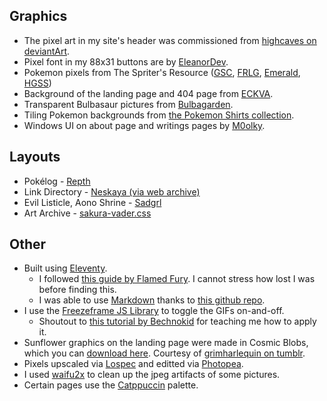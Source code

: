 ## Graphics
* The pixel art in my site's header was commissioned from [highcaves on deviantArt](https://www.deviantart.com/highcaves).
* Pixel font in my 88x31 buttons are by [EleanorDev](https://www.strawberrypunch.com/).
* Pokemon pixels from The Spriter's Resource \([GSC](https://www.spriters-resource.com/game_boy_gbc/pokemoncrystal/), [FRLG](https://www.spriters-resource.com/game_boy_advance/pokemonfireredleafgreen/), [Emerald](https://www.spriters-resource.com/game_boy_advance/pokemonemerald/), [HGSS](https://www.spriters-resource.com/ds_dsi/pokemonheartgoldsoulsilver/)\)
* Background of the landing page and 404 page from [ECKVA](http://eckva.net/).
* Transparent Bulbasaur pictures from [Bulbagarden](https://archives.bulbagarden.net/wiki/Category:Bulbasaur).
* Tiling Pokemon backgrounds from [the Pokemon Shirts collection](https://archives.bulbagarden.net/wiki/Category:Pok%C3%A9mon_Shirts).
* Windows UI on about page and writings pages by [M0olky](https://annyewca.wixsite.com/moolky/resources).

## Layouts
* Pok&eacute;log - [Repth](https://repth.neocities.org/openbook.html)
* Link Directory - [Neskaya (via web archive)](https://web.archive.org/web/20110811074759/http://neskaya.net/layouts/cloudedsky/)
* Evil Listicle, Aono Shrine - [Sadgrl](https://sadgrl.online/projects/layout-builder/)
* Art Archive - [sakura-vader.css](https://github.com/oxalorg/sakura)

## Other
* Built using [Eleventy](https://www.11ty.dev/).
    * I followed [this guide by Flamed Fury](https://flamedfury.com/guides/11ty-homepage-neocities/). I cannot stress how lost I was before finding this.
    * I was able to use [Markdown](https://www.npmjs.com/package/markdown-it) thanks to [this github repo](https://github.com/pdehaan/11ty-658).   
* I use the [Freezeframe JS Library](https://github.com/ctrl-freaks/freezeframe.js/tree/master/packages/freezeframe) to toggle the GIFs on-and-off.
    * Shoutout to [this tutorial by Bechnokid](https://bechnokid.neocities.org/resources/tut_freezeframe) for teaching me how to apply it.
* Sunflower graphics on the landing page were made in Cosmic Blobs, which you can [download here](https://www.mediafire.com/file/yupwablb3rs9l13/Cosmic_Blobs.rar/file). Courtesy of [grimharlequin on tumblr](https://grimharlequin.tumblr.com/).
* Pixels upscaled via [Lospec](https://lospec.com/pixel-art-scaler/) and editted via [Photopea](https://www.photopea.com/).
* I used [waifu2x](https://waifu2x.udp.jp/) to clean up the jpeg artifacts of some pictures.
* Certain pages use the [Catppuccin](https://github.com/catppuccin/catppuccin) palette.